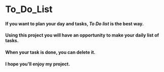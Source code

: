# To_Do_List #
#### If you want to plan your day and tasks, ***To Do list*** is the best way.
#### Using this project you will have an opportunity to make your daily list of tasks․ 
#### When your task is done, you can delete it. 

#### I hope you'll enjoy my project.
